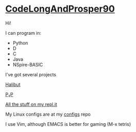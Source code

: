 # [CodeLongAndProsper90](https://github.com/CodeLongAndProsper90)

Hi!

I can program in:

- Python
- D
- C
- Java
- NSpire-BASIC

I've got several projects

[Halibut](https://github.com/CodeLongAndProsper90/Halibut)

[P₂P](https://github.com/CodeLongAndProsper90/P2P)

[All the stuff on my repl.it](https://repl.it/@CodeLongAndPros)

My Linux configs are at my [configs](github.com/CodeLongAndProsper90/configs) repo


I use Vim, although EMACS is better for gaming (M-x tetris)

